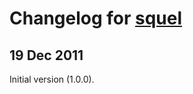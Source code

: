 # Changelog for [squel](https://github.com/hiddentao/squel)

## 19 Dec 2011

Initial version (1.0.0).
